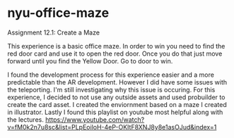# nyu-office-maze
Assignment 12.1: Create a Maze

This experience is a basic office maze. In order to win you need to find the red door card and use it to open the red door. Once you do that just move forward until you find the Yellow Door. Go to door to win.

I found the development process for this experience easier and a more predictable than the AR development. However I did have some issues with the teleporting. I'm still investigating why this issue is occuring. For this experience, I decided to not use any outside assets and used probuilder to create the card asset. I created the enviornment based on a maze I created in illustrator. Lastly I found this playlist on youtube most helpful along with the lectures. https://www.youtube.com/watch?v=fM0k2n7u8sc&list=PLpEoiloH-4eP-OKItF8XNJ8y8e1asOJud&index=1

